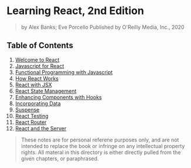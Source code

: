 # Learning React, 2nd Edition

> by Alex Banks; Eve Porcello Published by O'Reilly Media, Inc., 2020 


## Table of Contents

1. [Welcome to React][1]
2. [Javascript for React][2]
3. [Functional Programming with Javascript][3]
4. [How React Works][4]
5. [React with JSX][5]
6. [React State Management][6]
7. [Enhancing Components with Hooks][7]
8. [Incorporating Data][8]
9. [Suspense][9]
10. [React Testing][10]
11. [React Router][11]
12. [React and the Server][12]
<!---
--->

<!--- Links --->
[1]: ./ch1/
[2]: ./ch2/
[3]: ./ch3/
[4]: ./ch4/
[5]: ./ch5/
[6]: ./ch6/
[7]: ./ch7/
[8]: ./ch8/
[9]: ./ch9/
[10]: ./ch10/
[11]: ./ch11/
[12]: ./ch12/



> These notes are for personal referene purposes only, and are not intended to replace the book or infringe on any intellectual property rights. All materal in this directory is either directly pulled from the given chapters, or paraphrased.